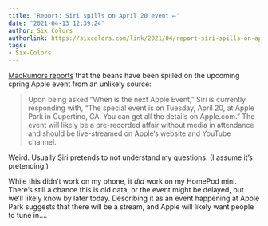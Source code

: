 ```yaml
---
title: 'Report: Siri spills on April 20 event ↦'
date: "2021-04-13 12:39:24"
author: Six Colors
authorlink: https://sixcolors.com/link/2021/04/report-siri-spills-on-april-20-event/
tags:
- Six-Colors
---
```

<p><a href="https://www.macrumors.com/2021/04/13/siri-apple-event-tuesday-april-20/">MacRumors reports</a> that the beans have been spilled on the upcoming spring Apple event from an unlikely source:</p>
<blockquote><p>
  Upon being asked “When is the next Apple Event,”  Siri  is currently responding with, “The special event is on Tuesday, April 20, at Apple Park in Cupertino, CA. You can get all the details on Apple.com.” The event will likely be a pre-recorded affair without media in attendance and should be live-streamed on Apple’s website and YouTube channel.
</p></blockquote>
<p>Weird. Usually Siri pretends to not understand my questions. (I assume it’s pretending.)</p>
<p>While this didn’t work on my phone, it <em>did</em> work on my HomePod mini. There’s still a chance this is old data, or the event might be delayed, but we’ll likely know by later today. Describing it as an event happening at Apple Park suggests that there will be a stream, and Apple will likely want people to tune in.&#8230;</p>